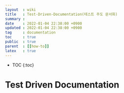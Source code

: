```yaml
---
layout  : wiki
title   : Test-Driven-Documentation(테스트 주도 문서화)
summary :
date    : 2022-01-04 22:38:00 +0900
updated : 2022-01-04 22:38:00 +0900
tag     : documentation
toc     : true
public  : true
parent  : [[how-to]]
latex   : true
---
```

* TOC
{:toc}

# Test Driven Documentation

